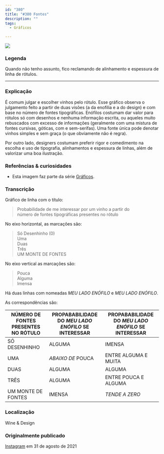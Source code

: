 ```yaml
---
id: "380"
title: "#380 Fontes"
description: ""
tags:
  - Gráficos

---
```


![](https://bebiodicionario-com.s3.amazonaws.com/media/posts/202108/240870678_865159294408737_7500196743335545086_n_17878462793519472.jpg)

### Legenda

Quando não tenho assunto, fico reclamando de alinhamento e espessura de linha de rótulos.

---

### Explicação

É comum julgar e escolher vinhos pelo rótulo. Esse gráfico observa o julgamento feito a partir de duas visões (a da enofilia e a do design) e com base no número de fontes tipográficas. Enófilos costumam dar valor para rótulos só com desenhos e nenhuma informação escrita, ou aqueles muito rebuscados com excesso de informações (geralmente com uma mistura de fontes cursivas, góticas, com e sem-serifas). Uma fonte única pode denotar vinhos simples e sem graça (o que obviamente não é regra).

Por outro lado, designers costumam preferir rigor e comedimento na escolha e uso de tipografia, alinhamentos e espessura de linhas, além de valorizar uma boa ilustração.

### Referências & curiosidades

- Esta imagem faz parte da série [Gráficos](/docs/tags/graficos).

### Transcrição
Gráfico de linha com o título:
> Probabilidade de me interessar por um vinho a partir do  
> número de fontes tipográficas presentes no rótulo

No eixo horizontal, as marcações são:
> Só Desenhinho (0)  
> Uma  
> Duas  
> Três  
> UM MONTE DE FONTES  

No eixo vertical as marcações são:
> Pouca  
> Alguma  
> Imensa  

Há duas linhas com nomeadas *MEU LADO ENÓFILO* e *MEU LADO ENÓFILO*.

As correspondências são:

|NÚMERO DE FONTES PRESENTES NO RÓTULO|PROPABABILIDADE DO *MEU LADO ENÓFILO* SE INTERESSAR|PROPABABILIDADE DO *MEU LADO ENÓFILO* SE INTERESSAR|
|---|---|---|
|SÓ DESENHINHO|ALGUMA|IMENSA
|UMA|*ABAIXO DE* POUCA|ENTRE ALGUMA E MUITA
|DUAS|ALGUMA|ALGUMA
|TRÊS|ALGUMA|ENTRE POUCA E ALGUMA
|UM MONTE DE FONTES|IMENSA|*TENDE A ZERO*


### Localização

Wine & Design

### Originalmente publicado

[Instagram](https://www.instagram.com/p/CTP8i9aLoi0/) em 31 de agosto de 2021
